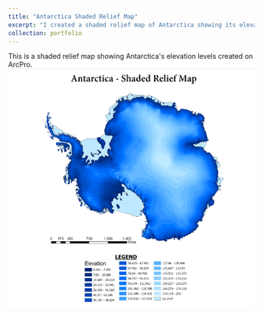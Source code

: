 ```yaml
---
title: "Antarctica Shaded Relief Map"
excerpt: "I created a shaded relief map of Antarctica showing its elevation levels, including an ice shelf.  <br/><img src='/images/Ant_Shade_Relief.png'>"
collection: portfolio
---
```


This is a shaded relief map showing Antarctica's elevation levels created on ArcPro.
![Antarctica Shaded Relief Map](/images/Ant_Shade_Relief.png)
